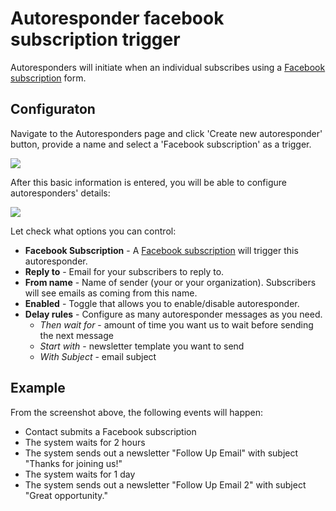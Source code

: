 # Autoresponder facebook subscription trigger

Autoresponders will initiate when an individual subscribes using a [Facebook subscription](/kb/facebook-subscriptions) form. 

## Configuraton 

Navigate to the Autoresponders page and click 'Create new autoresponder' button, provide a name and select a 'Facebook subscription' as a trigger.

![](images/autoresponders/responder_5.png)

After this basic information is entered, you will be able to configure autoresponders' details:

![](images/autoresponders/responder_6.png)

Let check what options you can control:

* **Facebook Subscription** - A [Facebook subscription](/kb/facebook-subscriptions) will trigger this autoresponder. 
* **Reply to** - Email for your subscribers to reply to.
* **From name** - Name of sender (your or your organization). Subscribers will see emails as coming from this name.
* **Enabled** - Toggle that allows you to enable/disable autoresponder.
* **Delay rules** - Configure as many autoresponder messages as you need. 
    * _Then wait for_ - amount of time you want us to wait before sending the next message
    * _Start with_ - newsletter template you want to send
    * _With Subject_ - email subject

## Example

From the screenshot above, the following events will happen: 

* Contact submits a Facebook subscription
* The system waits for 2 hours
* The system sends out a newsletter "Follow Up Email" with subject "Thanks for joining us!"
* The system waits for 1 day 
* The system sends out a newsletter "Follow Up Email 2" with subject "Great opportunity."

 

